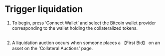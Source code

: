 # Trigger liquidation

1.  To begin, press ‘Connect Wallet’ and select the Bitcoin wallet provider corresponding to the wallet holding the collateralized tokens.

    <figure><img src="https://lh7-rt.googleusercontent.com/docsz/AD_4nXc6njEjJ6lDYvX7MCClO8ksRoe843hVzo-QgQdzzgSXNG9hlBEtcz8WkAJRoxsC5WDbiA3CH5LAZNBhQ2aKAkA-pP1iY1oG-WdOq0fJGZlAGCV2aWhVbxcM3TzLWBXyxfNh3OSWDw?key=vjAZfWTXVqj9izG7poAG4XjP" alt=""><figcaption></figcaption></figure>
2.  &#x20;A liquidation auction occurs when someone places a 【First Bid】 on an asset on the 'Collateral Auctions' page.

    <figure><img src="https://lh7-rt.googleusercontent.com/docsz/AD_4nXfny0K3Qj5fbBNv-CyWq8S1QF8gi0ve4iq33DFbZn1Ys_DOwSc69_zUfReG0Bcj27wQX9XE20pmcwxxDgQgrOs_u77_0pD6wR0RkxOnfn7h6eBDuJ1CF8at2Ok-ci6jlbcq3o8H_w?key=vjAZfWTXVqj9izG7poAG4XjP" alt=""><figcaption></figcaption></figure>
